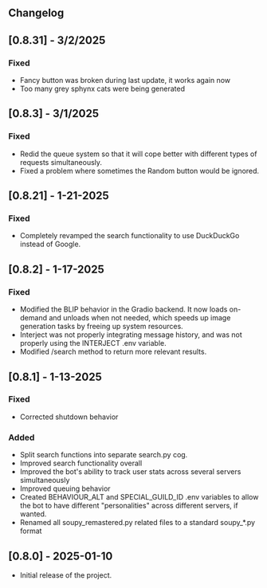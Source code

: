 ## Changelog

## [0.8.31] - 3/2/2025
### Fixed
- Fancy button was broken during last update, it works again now
- Too many grey sphynx cats were being generated

## [0.8.3] - 3/1/2025
### Fixed
- Redid the queue system so that it will cope better with different types of requests simultaneously.
- Fixed a problem where sometimes the Random button would be ignored.

## [0.8.21] - 1-21-2025
### Fixed
- Completely revamped the search functionality to use DuckDuckGo instead of Google.

## [0.8.2] - 1-17-2025
### Fixed
- Modified the BLIP behavior in the Gradio backend.  It now loads on-demand and unloads when not needed, which speeds up image generation tasks by freeing up system resources.
- Interject was not properly integrating message history, and was not properly using the INTERJECT .env variable.
- Modified /search method to return more relevant results.

## [0.8.1] - 1-13-2025
### Fixed
- Corrected shutdown behavior

### Added
- Split search functions into separate search.py cog.
- Improved search functionality overall
- Improved the bot's ability to track user stats across several servers simultaneously
- Improved queuing behavior
- Created BEHAVIOUR_ALT and SPECIAL_GUILD_ID .env variables to allow the bot to have different "personalities" across different servers, if wanted.
- Renamed all soupy_remastered.py related files to a standard soupy_*.py format

## [0.8.0] - 2025-01-10
- Initial release of the project.
